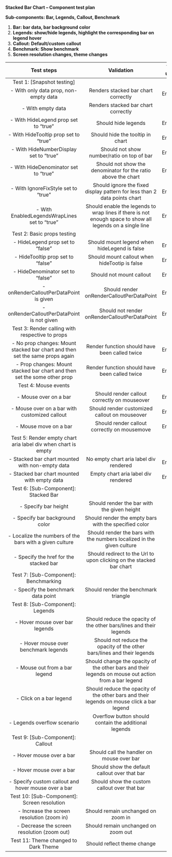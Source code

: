 **Stacked Bar Chart – Component test plan**

**Sub-components: Bar, Legends, Callout, Benchmark**

1. **Bar: bar data, bar background color**
1. **Legends: show/hide legends, highlight the corresponding bar on legend hover**
1. **Callout: Default/custom callout**
1. **Benchmark: Show benchmark**
1. **Screen resolution changes, theme changes**

|                                **Test steps**                                |                                              **Validation**                                               | **Tool used** |
| :--------------------------------------------------------------------------: | :-------------------------------------------------------------------------------------------------------: | :-----------: |
|                          Test 1: [Snapshot testing]                          |                                                                                                           |               |
|                    - With only data prop, non-empty data                     |                                    Renders stacked bar chart correctly                                    |    Enzyme     |
|                              - With empty data                               |                                    Renders stacked bar chart correctly                                    |      RTL      |
|                     - With HideLegend prop set to “true”                     |                                            Should hide legends                                            |    Enzyme     |
|                    - With HideTooltip prop set to “true”                     |                                     Should hide the tooltip in chart                                      |    Enzyme     |
|                    - With HideNumberDisplay set to “true”                    |                                Should not show number/ratio on top of bar                                 |    Enzyme     |
|                     - With HideDenominator set to “true”                     |                       Should not show the denominator for the ratio above the chart                       |    Enzyme     |
|                     - With IgnoreFixStyle set to “true”                      |                 Should ignore the fixed display pattern for less than 2 data points chart                 |    Enzyme     |
|                 - With EnabledLegendsWrapLines set to “true”                 | Should enable the legends to wrap lines if there is not enough space to show all legends on a single line |    Enzyme     |
|                         Test 2: Basic props testing                          |                                                                                                           |               |
|                       - HideLegend prop set to “false”                       |                               Should mount legend when hideLegend is false                                |    Enzyme     |
|                      - HideTooltip prop set to “false”                       |                               Should mount callout when hideTootip is false                               |    Enzyme     |
|                       - HideDenominator set to “false”                       |                                         Should not mount callout                                          |    Enzyme     |
|                    - onRenderCalloutPerDataPoint is given                    |                                 Should render onRenderCalloutPerDataPoint                                 |    Enzyme     |
|                  - onRenderCalloutPerDataPoint is not given                  |                               Should not render onRenderCalloutPerDataPoint                               |    Enzyme     |
|               Test 3: Render calling with respective to props                |                                                                                                           |               |
| - No prop changes: Mount stacked bar chart and then set the same props again |                               Render function should have been called twice                               |    Enzyme     |
|   - Prop changes: Mount stacked bar chart and then set the some other prop   |                               Render function should have been called twice                               |    Enzyme     |
|                             Test 4: Mouse events                             |                                                                                                           |               |
|                            - Mouse over on a bar                             |                               Should render callout correctly on mouseover                                |    Enzyme     |
|                - Mouse over on a bar with customized callout                 |                               Should render customized callout on mouseover                               |    Enzyme     |
|                            - Mouse move on a bar                             |                               Should render callout correctly on mousemove                                |    Enzyme     |
|        Test 5: Render empty chart aria label div when chart is empty         |                                                                                                           |               |
|               - Stacked bar chart mounted with non-empty data                |                                  No empty chart aria label div rendered                                   |    Enzyme     |
|                 - Stacked bar chart mounted with empty data                  |                                    Empty chart aria label div rendered                                    |    Enzyme     |
|                     Test 6: [Sub-Component]: Stacked Bar                     |                                                                                                           |               |
|                             - Specify bar height                             |                                Should render the bar with the given height                                |      RTL      |
|                        - Specify bar background color                        |                           Should render the empty bars with the specified color                           |      RTL      |
|           - Localize the numbers of the bars with a given culture            |                  Should render the bars with the numbers localized in the given culture                   |      E2E      |
|                    - Specify the href for the stacked bar                    |                   Should redirect to the Url to upon clicking on the stacked bar chart                    |      E2E      |
|                    Test 7: [Sub-Component]: Benchmarking                     |                                                                                                           |               |
|                      - Specify the benchmark data point                      |                                   Should render the benchmark triangle                                    |      RTL      |
|                       Test 8: [Sub-Component]: Legends                       |                                                                                                           |               |
|                        - Hover mouse over bar legends                        |                    Should reduce the opacity of the other bars/lines and their legends                    |      RTL      |
|                     - Hover mouse over benchmark legends                     |                  Should not reduce the opacity of the other bars/lines and their legends                  |      RTL      |
|                        - Mouse out from a bar legend                         |    Should change the opacity of the other bars and their legends on mouse out action from a bar legend    |      RTL      |
|                           - Click on a bar legend                            |         Should reduce the opacity of the other bars and their legends on mouse click a bar legend         |      RTL      |
|                         - Legends overflow scenario                          |                           Overflow button should contain the additional legends                           |      E2E      |
|                       Test 9: [Sub-Component]: Callout                       |                                                                                                           |               |
|                           - Hover mouse over a bar                           |                                 Should call the handler on mouse over bar                                 |      RTL      |
|                           - Hover mouse over a bar                           |                               Should show the default callout over that bar                               |      RTL      |
|             - Specify custom callout and hover mouse over a bar              |                               Should show the custom callout over that bar                                |      RTL      |
|                 Test 10: [Sub-Component]: Screen resolution                  |                                                                                                           |               |
|                  - Increase the screen resolution (zoom in)                  |                                    Should remain unchanged on zoom in                                     |      RTL      |
|                 - Decrease the screen resolution (zoom out)                  |                                    Should remain unchanged on zoom out                                    |      RTL      |
|                     Test 11: Theme changed to Dark Theme                     |                                        Should reflect theme change                                        |      RTL      |
